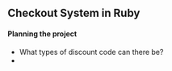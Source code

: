 ## Checkout System in Ruby

#### Planning the project

* What types of discount code can there be?
*

